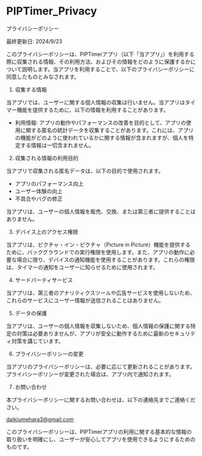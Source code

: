 # PIPTimer_Privacy

プライバシーポリシー

最終更新日: 2024/9/23

このプライバシーポリシーは、PIPTimerアプリ（以下「当アプリ」）を利用する際に収集される情報、その利用方法、およびその情報をどのように保護するかについて説明します。当アプリを利用することで、以下のプライバシーポリシーに同意したものとみなされます。

1. 収集する情報

当アプリでは、ユーザーに関する個人情報の収集は行いません。当アプリはタイマー機能を提供するために、以下の情報を利用することがあります。

- 利用情報: アプリの動作やパフォーマンスの改善を目的として、アプリの使用に関する匿名の統計データを収集することがあります。これには、アプリの機能がどのように使われているかに関する情報が含まれますが、個人を特定する情報は一切含まれません。

2. 収集される情報の利用目的

当アプリで収集される匿名データは、以下の目的で使用されます。

- アプリのパフォーマンス向上
- ユーザー体験の向上
- 不具合やバグの修正

当アプリは、ユーザーの個人情報を販売、交換、または第三者に提供することはありません。

3. デバイス上のアクセス権限

当アプリは、ピクチャ・イン・ピクチャ（Picture in Picture）機能を提供するために、バックグラウンドでの実行権限を使用します。また、アプリの動作に必要な場合に限り、デバイスの通知機能を使用することがあります。これらの権限は、タイマーの通知をユーザーに知らせるために使用されます。

4. サードパーティサービス

当アプリは、第三者のアナリティクスツールや広告サービスを使用しないため、これらのサービスにユーザー情報が送信されることはありません。

5. データの保護

当アプリは、ユーザーの個人情報を収集しないため、個人情報の保護に関する特定の対策は必要ありませんが、アプリが安全に動作するために最新のセキュリティ対策を講じています。

6. プライバシーポリシーの変更

当アプリのプライバシーポリシーは、必要に応じて更新されることがあります。プライバシーポリシーが変更された場合は、アプリ内で通知されます。

7. お問い合わせ

本プライバシーポリシーに関するお問い合わせは、以下の連絡先までご連絡ください。

daikiumehara3@gmail.com

このプライバシーポリシーは、PIPTimerアプリの利用に関する基本的な情報の取り扱いを明確にし、ユーザーが安心してアプリを使用できるようにするためのものです。
